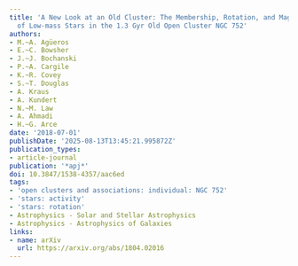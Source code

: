 ```yaml
---
title: 'A New Look at an Old Cluster: The Membership, Rotation, and Magnetic Activity
  of Low-mass Stars in the 1.3 Gyr Old Open Cluster NGC 752'
authors:
- M.~A. Agüeros
- E.~C. Bowsher
- J.~J. Bochanski
- P.~A. Cargile
- K.~R. Covey
- S.~T. Douglas
- A. Kraus
- A. Kundert
- N.~M. Law
- A. Ahmadi
- H.~G. Arce
date: '2018-07-01'
publishDate: '2025-08-13T13:45:21.995872Z'
publication_types:
- article-journal
publication: '*apj*'
doi: 10.3847/1538-4357/aac6ed
tags:
- 'open clusters and associations: individual: NGC 752'
- 'stars: activity'
- 'stars: rotation'
- Astrophysics - Solar and Stellar Astrophysics
- Astrophysics - Astrophysics of Galaxies
links:
- name: arXiv
  url: https://arxiv.org/abs/1804.02016
---
```

